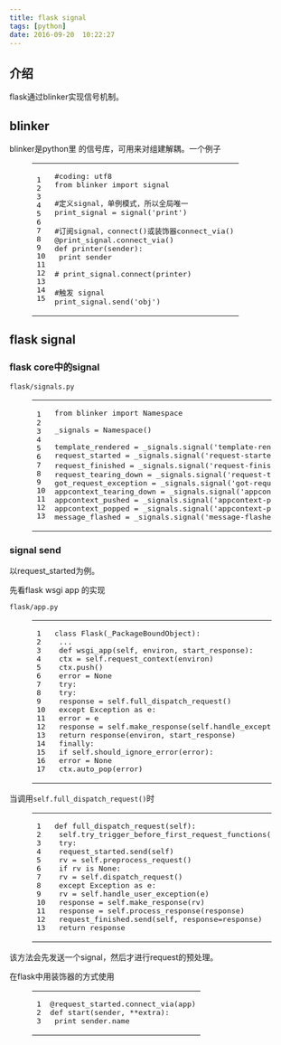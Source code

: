 ```yaml
---
title: flask signal
tags: [python]
date: 2016-09-20  10:22:27
---
```


## [](https://ly798.github.io/2016/09/20/flask-signal/#u4ECB_u7ECD "介绍")介绍

flask通过blinker实现信号机制。
 <!-- more --> 

## [](https://ly798.github.io/2016/09/20/flask-signal/#blinker "blinker")blinker

blinker是python里 的信号库，可用来对组建解耦。一个例子
<figure class="highlight python"><table><tr><td class="gutter"><pre><span class="line">1</span>
<span class="line">2</span>
<span class="line">3</span>
<span class="line">4</span>
<span class="line">5</span>
<span class="line">6</span>
<span class="line">7</span>
<span class="line">8</span>
<span class="line">9</span>
<span class="line">10</span>
<span class="line">11</span>
<span class="line">12</span>
<span class="line">13</span>
<span class="line">14</span>
<span class="line">15</span>
</pre></td><td class="code"><pre><span class="line"><span class="comment">#coding: utf8</span></span>
<span class="line"><span class="keyword">from</span> blinker <span class="keyword">import</span> signal</span>
<span class="line"></span>
<span class="line"><span class="comment">#定义signal，单例模式，所以全局唯一</span></span>
<span class="line">print_signal = signal(<span class="string">'print'</span>)</span>
<span class="line"></span>
<span class="line"><span class="comment">#订阅signal，connect()或装饰器connect_via()</span></span>
<span class="line"><span class="decorator">@print_signal.connect_via()</span></span>
<span class="line"><span class="function"><span class="keyword">def</span> <span class="title">printer</span><span class="params">(sender)</span>:</span></span>
<span class="line"> <span class="keyword">print</span> sender</span>
<span class="line"> </span>
<span class="line"><span class="comment"># print_signal.connect(printer)</span></span>
<span class="line"></span>
<span class="line"><span class="comment">#触发 signal</span></span>
<span class="line">print_signal.send(<span class="string">'obj'</span>)</span>
</pre></td></tr></table></figure>

## [](https://ly798.github.io/2016/09/20/flask-signal/#flask_signal "flask signal")flask signal

### [](https://ly798.github.io/2016/09/20/flask-signal/#flask_core_u4E2D_u7684signal "flask core中的signal")flask core中的signal

`flask/signals.py`
<figure class="highlight python"><table><tr><td class="gutter"><pre><span class="line">1</span>
<span class="line">2</span>
<span class="line">3</span>
<span class="line">4</span>
<span class="line">5</span>
<span class="line">6</span>
<span class="line">7</span>
<span class="line">8</span>
<span class="line">9</span>
<span class="line">10</span>
<span class="line">11</span>
<span class="line">12</span>
<span class="line">13</span>
</pre></td><td class="code"><pre><span class="line"><span class="keyword">from</span> blinker <span class="keyword">import</span> Namespace</span>
<span class="line"></span>
<span class="line">_signals = Namespace()</span>
<span class="line"></span>
<span class="line">template_rendered = _signals.signal(<span class="string">'template-rendered'</span>)</span>
<span class="line">request_started = _signals.signal(<span class="string">'request-started'</span>)</span>
<span class="line">request_finished = _signals.signal(<span class="string">'request-finished'</span>) <span class="comment"># 发送响应前</span></span>
<span class="line">request_tearing_down = _signals.signal(<span class="string">'request-tearing-down'</span>)</span>
<span class="line">got_request_exception = _signals.signal(<span class="string">'got-request-exception'</span>)</span>
<span class="line">appcontext_tearing_down = _signals.signal(<span class="string">'appcontext-tearing-down'</span>)</span>
<span class="line">appcontext_pushed = _signals.signal(<span class="string">'appcontext-pushed'</span>)</span>
<span class="line">appcontext_popped = _signals.signal(<span class="string">'appcontext-popped'</span>)</span>
<span class="line">message_flashed = _signals.signal(<span class="string">'message-flashed'</span>)</span>
</pre></td></tr></table></figure>

### [](https://ly798.github.io/2016/09/20/flask-signal/#signal_send "signal send")signal send

以request_started为例。

先看flask wsgi app 的实现

`flask/app.py`
<figure class="highlight python"><table><tr><td class="gutter"><pre><span class="line">1</span>
<span class="line">2</span>
<span class="line">3</span>
<span class="line">4</span>
<span class="line">5</span>
<span class="line">6</span>
<span class="line">7</span>
<span class="line">8</span>
<span class="line">9</span>
<span class="line">10</span>
<span class="line">11</span>
<span class="line">12</span>
<span class="line">13</span>
<span class="line">14</span>
<span class="line">15</span>
<span class="line">16</span>
<span class="line">17</span>
</pre></td><td class="code"><pre><span class="line"><span class="class"><span class="keyword">class</span> <span class="title">Flask</span><span class="params">(_PackageBoundObject)</span>:</span></span>
<span class="line"> ...</span>
<span class="line"> <span class="function"><span class="keyword">def</span> <span class="title">wsgi_app</span><span class="params">(self, environ, start_response)</span>:</span></span>
<span class="line"> ctx = self.request_context(environ)</span>
<span class="line"> ctx.push()</span>
<span class="line"> error = <span class="keyword">None</span></span>
<span class="line"> <span class="keyword">try</span>:</span>
<span class="line"> <span class="keyword">try</span>:</span>
<span class="line"> response = self.full_dispatch_request()</span>
<span class="line"> <span class="keyword">except</span> Exception <span class="keyword">as</span> e:</span>
<span class="line"> error = e</span>
<span class="line"> response = self.make_response(self.handle_exception(e))</span>
<span class="line"> <span class="keyword">return</span> response(environ, start_response)</span>
<span class="line"> <span class="keyword">finally</span>:</span>
<span class="line"> <span class="keyword">if</span> self.should_ignore_error(error):</span>
<span class="line"> error = <span class="keyword">None</span></span>
<span class="line"> ctx.auto_pop(error)</span>
</pre></td></tr></table></figure>

当调用`self.full_dispatch_request()`时
 <figure class="highlight python"><table><tr><td class="gutter"><pre><span class="line">1</span>
<span class="line">2</span>
<span class="line">3</span>
<span class="line">4</span>
<span class="line">5</span>
<span class="line">6</span>
<span class="line">7</span>
<span class="line">8</span>
<span class="line">9</span>
<span class="line">10</span>
<span class="line">11</span>
<span class="line">12</span>
<span class="line">13</span>
</pre></td><td class="code"><pre><span class="line"><span class="function"><span class="keyword">def</span> <span class="title">full_dispatch_request</span><span class="params">(self)</span>:</span></span>
<span class="line"> self.try_trigger_before_first_request_functions()</span>
<span class="line"> <span class="keyword">try</span>:</span>
<span class="line"> request_started.send(self)</span>
<span class="line"> rv = self.preprocess_request()</span>
<span class="line"> <span class="keyword">if</span> rv <span class="keyword">is</span> <span class="keyword">None</span>:</span>
<span class="line"> rv = self.dispatch_request()</span>
<span class="line"> <span class="keyword">except</span> Exception <span class="keyword">as</span> e:</span>
<span class="line"> rv = self.handle_user_exception(e)</span>
<span class="line"> response = self.make_response(rv)</span>
<span class="line"> response = self.process_response(response)</span>
<span class="line"> request_finished.send(self, response=response)</span>
<span class="line"> <span class="keyword">return</span> response</span>
</pre></td></tr></table></figure> 

该方法会先发送一个signal，然后才进行request的预处理。

在flask中用装饰器的方式使用
<figure class="highlight python"><table><tr><td class="gutter"><pre><span class="line">1</span>
<span class="line">2</span>
<span class="line">3</span>
</pre></td><td class="code"><pre><span class="line"><span class="decorator">@request_started.connect_via(app)</span></span>
<span class="line"><span class="function"><span class="keyword">def</span> <span class="title">start</span><span class="params">(sender, **extra)</span>:</span></span>
<span class="line"> <span class="keyword">print</span> sender.name</span>
</pre></td></tr></table></figure>
